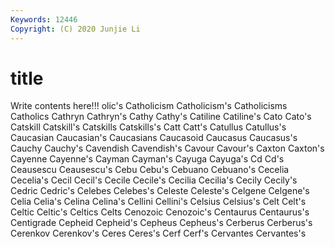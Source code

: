 ```yaml
---
Keywords: 12446
Copyright: (C) 2020 Junjie Li
---
```


# title

Write contents here!!!
olic's 
Catholicism 
Catholicism's 
Catholicisms 
Catholics 
Cathryn
Cathryn's 
Cathy 
Cathy's 
Catiline 
Catiline's 
Cato 
Cato's 
Catskill 
Catskill's 
Catskills
Catskills's 
Catt 
Catt's 
Catullus 
Catullus's 
Caucasian 
Caucasian's 
Caucasians 
Caucasoid 
Caucasus
Caucasus's 
Cauchy 
Cauchy's 
Cavendish 
Cavendish's 
Cavour 
Cavour's 
Caxton 
Caxton's 
Cayenne
Cayenne's 
Cayman 
Cayman's 
Cayuga 
Cayuga's 
Cd 
Cd's 
Ceausescu 
Ceausescu's 
Cebu
Cebu's 
Cebuano 
Cebuano's 
Cecelia 
Cecelia's 
Cecil 
Cecil's 
Cecile 
Cecile's 
Cecilia
Cecilia's 
Cecily 
Cecily's 
Cedric 
Cedric's 
Celebes 
Celebes's 
Celeste 
Celeste's 
Celgene
Celgene's 
Celia 
Celia's 
Celina 
Celina's 
Cellini 
Cellini's 
Celsius 
Celsius's 
Celt
Celt's 
Celtic 
Celtic's 
Celtics 
Celts 
Cenozoic 
Cenozoic's 
Centaurus 
Centaurus's 
Centigrade
Cepheid 
Cepheid's 
Cepheus 
Cepheus's 
Cerberus 
Cerberus's 
Cerenkov 
Cerenkov's 
Ceres 
Ceres's
Cerf 
Cerf's 
Cervantes 
Cervantes's 
